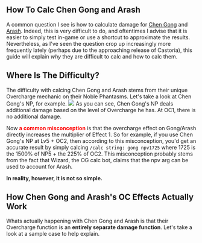 ## How To Calc Chen Gong and Arash
A common question I see is how to calculate damage for [Chen Gong](https://apps.atlasacademy.io/db/JP/servant/258)
and [Arash](https://apps.atlasacademy.io/db/JP/servant/16). Indeed, this is very difficult to do, and oftentimes I 
advise that it is easier to simply test in-game or use a shortcut to approximate the results. Nevertheless, as I've 
seen the question crop up increasingly more frequently lately (perhaps due to the approaching release of Castoria), this
guide will explain *why* they are difficult to calc and how to calc them.

## Where Is The Difficulty?
The difficulty with calcing Chen Gong and Arash stems from their unique Overcharge mechanic on their Noble 
Phantasms. Let's take a look at Chen Gong's NP, for example.
![](images/gong-arash/gong-oc.png)
As you can see, Chen Gong's NP deals additional damage based on the level of Overcharge he has. At OC1, there
is no additional damage.

Now <span style="color: #FF0000;font-weight:bold;"> a common misconception</span> is that the overcharge effect on Gong/Arash directly 
increases the multiplier of Effect 1. So for example, if you use Chen Gong's NP at Lv5 + OC2, then according to this
misconception, you'd get an accurate result by simply calcing `/calc string: gong npv1725` where 1725 is the 1500% of 
NP5 + the 225% of OC2. This misconception probably stems from the fact that Wizard, the OG calc bot, claims that the npv 
arg can be used to account for Arash.

__In reality, however, it is not so simple.__


## How Chen Gong and Arash's OC Effects Actually Work
Whats actually happening with Chen Gong and Arash is that their Overcharge function is an **entirely 
separate damage function**.
Let's take a look at a sample case to help explain.